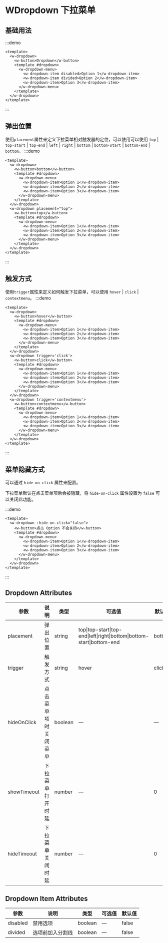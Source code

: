 # WDropdown 下拉菜单

## 基础用法

:::demo 

```vue
<template>
  <w-dropdown>
    <w-button>Dropdown</w-button>
    <template #dropdown>
      <w-dropdown-menu>
        <w-dropdown-item disabled>Option 1</w-dropdown-item>
        <w-dropdown-item divided>Option 2</w-dropdown-item>
        <w-dropdown-item>Option 3</w-dropdown-item>
      </w-dropdown-menu>
    </template>
  </w-dropdown>
</template>
```

:::

## 弹出位置

使用`placement`属性来定义下拉菜单相对触发器的定位，可以使用可以使用 `top` | `top-start` | `top-end` | `left` | `right` | `bottom` | `bottom-start` | `bottom-end` | `bottom`。
:::demo 

```vue
<template>
  <w-dropdown>
    <w-button>bottom</w-button>
    <template #dropdown>
      <w-dropdown-menu>
        <w-dropdown-item>Option 1</w-dropdown-item>
        <w-dropdown-item>Option 2</w-dropdown-item>
        <w-dropdown-item>Option 3</w-dropdown-item>
      </w-dropdown-menu>
    </template>
  </w-dropdown>
  <w-dropdown placement="top">
    <w-button>top</w-button>
    <template #dropdown>
      <w-dropdown-menu>
        <w-dropdown-item>Option 1</w-dropdown-item>
        <w-dropdown-item>Option 2</w-dropdown-item>
        <w-dropdown-item>Option 3</w-dropdown-item>
      </w-dropdown-menu>
    </template>
  </w-dropdown>
</template>
```

:::

## 触发方式

使用`trigger`属性来定义如何触发下拉菜单，可以使用 `hover` | `click` | `contextmenu`。
:::demo 

```vue
<template>
  <w-dropdown>
    <w-button>hover</w-button>
    <template #dropdown>
      <w-dropdown-menu>
        <w-dropdown-item>Option 1</w-dropdown-item>
        <w-dropdown-item>Option 2</w-dropdown-item>
        <w-dropdown-item>Option 3</w-dropdown-item>
      </w-dropdown-menu>
    </template>
  </w-dropdown>
  <w-dropdown trigger='click'>
    <w-button>click</w-button>
    <template #dropdown>
      <w-dropdown-menu>
        <w-dropdown-item>Option 1</w-dropdown-item>
        <w-dropdown-item>Option 2</w-dropdown-item>
        <w-dropdown-item>Option 3</w-dropdown-item>
      </w-dropdown-menu>
    </template>
  </w-dropdown>
  <w-dropdown trigger='contextmenu'>
    <w-button>contextmenu</w-button>
    <template #dropdown>
      <w-dropdown-menu>
        <w-dropdown-item>Option 1</w-dropdown-item>
        <w-dropdown-item>Option 2</w-dropdown-item>
        <w-dropdown-item>Option 3</w-dropdown-item>
      </w-dropdown-menu>
    </template>
  </w-dropdown>
</template>
```

:::


## 菜单隐藏方式

可以通过 `hide-on-click` 属性来配置。

下拉菜单默认在点击菜单项后会被隐藏，将 `hide-on-click` 属性设置为 `false` 可以关闭此功能。

:::demo 

```vue
<template>
  <w-dropdown :hide-on-click="false">
    <w-button>点击 Option 不会关闭</w-button>
    <template #dropdown>
      <w-dropdown-menu>
        <w-dropdown-item>Option 1</w-dropdown-item>
        <w-dropdown-item>Option 2</w-dropdown-item>
        <w-dropdown-item>Option 3</w-dropdown-item>
      </w-dropdown-menu>
    </template>
  </w-dropdown>
</template>
```

:::
## Dropdown Attributes

| 参数        | 说明                | 类型    | 可选值                                             | 默认值 |
| ----------- | ------------------ | ------- | -------------------------------------------------- | ------ |
| placement   | 弹出位置            | string  | top\|top-start\|top-end\|left\|right\|bottom\|bottom-start\|bottom-end | bottom      |
| trigger     | 触发方式            | string  | hover|click|contextmenu                              | —      |
| hideOnClick | 点击菜单项时关闭菜单 | boolean  | —                                                  | —      |
| showTimeout | 下拉菜单打开时延     | number | —                                                  | 0 |
| hideTimeout | 下拉菜单关闭时延     | number | —                                                  | 0 |

## Dropdown Item Attributes

| 参数        | 说明                | 类型    | 可选值                                             | 默认值 |
| ----------- | ------------------ | ------- | -------------------------------------------------- | ------ |
| disabled  | 禁用选项          | boolean   |  —    | false |
| divided   | 选项前加入分割线   | boolean   | —     | false |

